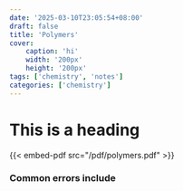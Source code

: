 ```yaml
---
date: '2025-03-10T23:05:54+08:00'
draft: false
title: 'Polymers'
cover: 
    caption: 'hi'
    width: '200px' 
    height: '200px' 
tags: ['chemistry', 'notes']
categories: ['chemistry']
---
```

# This is a heading

{{< embed-pdf src="/pdf/polymers.pdf" >}}

### Common errors include